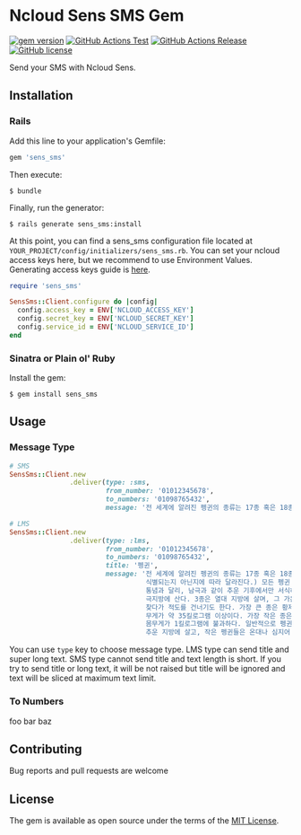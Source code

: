 # Ncloud Sens SMS Gem

[![gem version](https://img.shields.io/gem/v/sens_sms?color=cc342d&logo=ruby&logoColor=cc342d)](https://rubygems.org/gems/sens_sms)
[![GitHub Actions Test](https://github.com/say8425/ncloud_sens_sms/workflows/Test/badge.svg)](https://github.com/say8425/ncloud_sens_sms/actions?query=workflow%3ATest)
[![GitHub Actions Release](https://github.com/say8425/ncloud_sens_sms/workflows/Release/badge.svg)](https://github.com/say8425/ncloud_sens_sms/actions?query=workflow%3ARelease)
[![GitHub license](https://img.shields.io/badge/license-MIT-blue.svg)](https://github.com/say8425/ncloud_sens_sms/blob/master/LICENSE)


Send your SMS with Ncloud Sens.

## Installation

### Rails 

Add this line to your application's Gemfile:

```ruby
gem 'sens_sms'
```

Then execute:

```shell script
$ bundle
```

Finally, run the generator:

```shell script
$ rails generate sens_sms:install
``` 

At this point, you can find a sens_sms configuration file located at `YOUR_PROJECT/config/initializers/sens_sms.rb`.
You can set your ncloud access keys here, but we recommend to use Environment Values.
Generating access keys guide is [here]().

```ruby
require 'sens_sms'

SensSms::Client.configure do |config|
  config.access_key = ENV['NCLOUD_ACCESS_KEY']
  config.secret_key = ENV['NCLOUD_SECRET_KEY']
  config.service_id = ENV['NCLOUD_SERVICE_ID']
end
```

### Sinatra or Plain ol' Ruby

Install the gem:

```shell script
$ gem install sens_sms
``` 

## Usage

### Message Type

```ruby
# SMS
SensSms::Client.new
               .deliver(type: :sms,
                        from_number: '01012345678',
                        to_numbers: '01098765432',
                        message: '전 세계에 알려진 펭귄의 종류는 17종 혹은 18종이다.')
```

```ruby
# LMS
SensSms::Client.new
               .deliver(type: :lms,
                        from_number: '01012345678',
                        to_numbers: '01098765432',
                        title: '펭귄',
                        message: '전 세계에 알려진 펭귄의 종류는 17종 혹은 18종이다. (쇠푸른펭귄과 흰날개펭귄이
                                  식별되는지 아닌지에 따라 달라진다.) 모든 펭귄 종의 고향이 남반구이기는 하지만,
                                  통념과 달리, 남극과 같이 추운 기후에서만 서식하지는 않는다. 실제로는 몇몇 종만이
                                  극지방에 산다. 3종은 열대 지방에 살며, 그 가운데 갈라파고스 제도에 사는 한 종은 먹이를
                                  찾다가 적도를 건너기도 한다. 가장 큰 종은 황제펭귄으로, 다 자라면 키가 약 1.1미터,
                                  무게가 약 35킬로그램 이상이다. 가장 작은 종은 쇠푸른펭귄으로, 키는 약 40센티미터에
                                  몸무게가 1킬로그램에 불과하다. 일반적으로 펭귄은 덩치가 클수록 열을 잘 보관해서
                                  추운 지방에 살고, 작은 펭귄들은 온대나 심지어 열대에서 발견된다.')
```

You can use `type` key to choose message type. LMS type can send title and super long text.
SMS type cannot send title and text length is short. If you try to send title or long text,
it will be not raised but title will be ignored and text will be sliced at maximum text limit.   

### To Numbers

foo bar baz

## Contributing

Bug reports and pull requests are welcome

## License

The gem is available as open source under the terms of the [MIT License](https://opensource.org/licenses/MIT).
